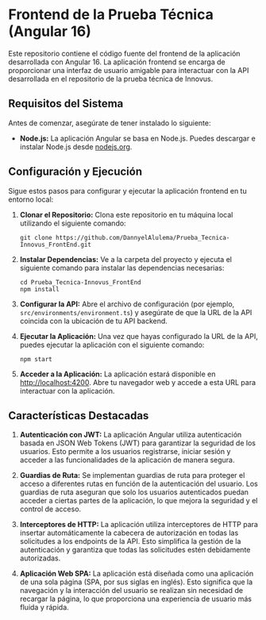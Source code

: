 # Frontend de la Prueba Técnica (Angular 16)

Este repositorio contiene el código fuente del frontend de la aplicación desarrollada con Angular 16. La aplicación frontend se encarga de proporcionar una interfaz de usuario amigable para interactuar con la API desarrollada en el repositorio de la prueba técnica de Innovus.

## Requisitos del Sistema

Antes de comenzar, asegúrate de tener instalado lo siguiente:

- **Node.js:** La aplicación Angular se basa en Node.js. Puedes descargar e instalar Node.js desde [nodejs.org](https://nodejs.org/).

## Configuración y Ejecución

Sigue estos pasos para configurar y ejecutar la aplicación frontend en tu entorno local:

1. **Clonar el Repositorio:** Clona este repositorio en tu máquina local utilizando el siguiente comando:

   ```
   git clone https://github.com/DannyelAlulema/Prueba_Tecnica-Innovus_FrontEnd.git
   ```

2. **Instalar Dependencias:** Ve a la carpeta del proyecto y ejecuta el siguiente comando para instalar las dependencias necesarias:

   ```
   cd Prueba_Tecnica-Innovus_FrontEnd
   npm install
   ```

3. **Configurar la API:** Abre el archivo de configuración (por ejemplo, `src/environments/environment.ts`) y asegúrate de que la URL de la API coincida con la ubicación de tu API backend.

4. **Ejecutar la Aplicación:** Una vez que hayas configurado la URL de la API, puedes ejecutar la aplicación con el siguiente comando:

   ```
   npm start
   ```

5. **Acceder a la Aplicación:** La aplicación estará disponible en [http://localhost:4200](http://localhost:4200). Abre tu navegador web y accede a esta URL para interactuar con la aplicación.

## Características Destacadas

1. **Autenticación con JWT:** La aplicación Angular utiliza autenticación basada en JSON Web Tokens (JWT) para garantizar la seguridad de los usuarios. Esto permite a los usuarios registrarse, iniciar sesión y acceder a las funcionalidades de la aplicación de manera segura.

2. **Guardias de Ruta:** Se implementan guardias de ruta para proteger el acceso a diferentes rutas en función de la autenticación del usuario. Los guardias de ruta aseguran que solo los usuarios autenticados puedan acceder a ciertas partes de la aplicación, lo que mejora la seguridad y el control de acceso.

3. **Interceptores de HTTP:** La aplicación utiliza interceptores de HTTP para insertar automáticamente la cabecera de autorización en todas las solicitudes a los endpoints de la API. Esto simplifica la gestión de la autenticación y garantiza que todas las solicitudes estén debidamente autorizadas.

4. **Aplicación Web SPA:** La aplicación está diseñada como una aplicación de una sola página (SPA, por sus siglas en inglés). Esto significa que la navegación y la interacción del usuario se realizan sin necesidad de recargar la página, lo que proporciona una experiencia de usuario más fluida y rápida.
